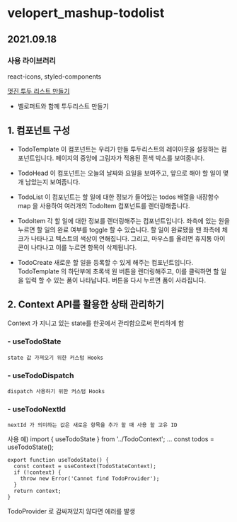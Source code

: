 # velopert_mashup-todolist

## 2021.09.18

### 사용 라이브러리

react-icons, styled-components

[멋진 투두 리스트 만들기](https://react.vlpt.us/mashup-todolist/01-create-components.html)

-   벨로퍼트와 함께 투두리스트 만들기

## 1. 컴포넌트 구성

-   TodoTemplate
    이 컴포넌트는 우리가 만들 투두리스트의 레이아웃을 설정하는 컴포넌트입니다. 페이지의 중앙에 그림자가 적용된 흰색 박스를 보여줍니다.

-   TodoHead
    이 컴포넌트는 오늘의 날짜와 요일을 보여주고, 앞으로 해야 할 일이 몇개 남았는지 보여줍니다.

-   TodoList
    이 컴포넌트는 할 일에 대한 정보가 들어있는 todos 배열을 내장함수 map 을 사용하여 여러개의 TodoItem 컴포넌트를 렌더링해줍니다.

-   TodoItem
    각 할 일에 대한 정보를 렌더링해주는 컴포넌트입니다. 좌측에 있는 원을 누르면 할 일의 완료 여부를 toggle 할 수 있습니다. 할 일이 완료됐을 땐 좌측에 체크가 나타나고 텍스트의 색상이 연해집니다. 그리고, 마우스를 올리면 휴지통 아이콘이 나타나고 이를 누르면 항목이 삭제됩니다.

-   TodoCreate
    새로운 할 일을 등록할 수 있게 해주는 컴포넌트입니다. TodoTemplate 의 하단부에 초록색 원 버튼을 렌더링해주고, 이를 클릭하면 할 일을 입력 할 수 있는 폼이 나타납니다. 버튼을 다시 누르면 폼이 사라집니다.

## 2. Context API를 활용한 상태 관리하기

Context 가 지니고 있는 state를 한곳에서 관리함으로써 편리하게 함

### - useTodoState

    state 값 가져오기 위한 커스텀 Hooks

### - useTodoDispatch

    dispatch 사용하기 위한 커스텀 Hooks

### - useTodoNextId

    nextId 가 의미하는 값은 새로운 항목을 추가 할 때 사용 할 고유 ID

사용 예)
import { useTodoState } from '../TodoContext';
...
const todos = useTodoState();

```
export function useTodoState() {
  const context = useContext(TodoStateContext);
  if (!context) {
    throw new Error('Cannot find TodoProvider');
  }
  return context;
}
```

TodoProvider 로 감싸져있지 않다면 에러를 발생

